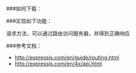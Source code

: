 ###如何下载：

###实现如下功能：

请求方法，可以通过路由访问服务器，并得到正确响应

###参考文档：
- http://expressjs.com/en/guide/routing.html
- http://expressjs.com/en/4x/api.html